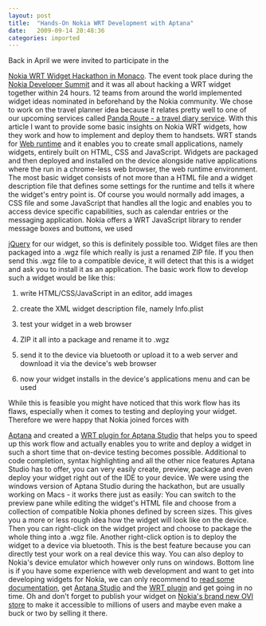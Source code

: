 ```yaml
---
layout: post
title:  "Hands-On Nokia WRT Development with Aptana"
date:   2009-09-14 20:48:36
categories: imported
---
```

Back in April we were invited to participate in the 

[Nokia WRT Widget Hackathon in Monaco][1]. The event took place during the [Nokia Developer Summit][2] and it was all about hacking a WRT widget together within 24 hours. 12 teams from around the world implemented widget ideas nominated in beforehand by the Nokia community. We chose to work on the travel planner idea because it relates pretty well to one of our upcoming services called [Panda Route - a travel diary service][3]. With this article I want to provide some basic insights on Nokia WRT widgets, how they work and how to implement and deploy them to handsets. WRT stands for [Web runtime][4] and it enables you to create small applications, namely widgets, entirely built on HTML, CSS and JavaScript. Widgets are packaged and then deployed and installed on the device alongside native applications where the run in a chrome-less web browser, the web runtime environment.<!--more--> The most basic widget consists of not more than a HTML file and a widget description file that defines some settings for the runtime and tells it where the widget's entry point is. Of course you would normally add images, a CSS file and some JavaScript that handles all the logic and enables you to access device specific capabilities, such as calendar entries or the messaging application. Nokia offers a WRT JavaScript library to render message boxes and buttons, we used 

[jQuery][5] for our widget, so this is definitely possible too. Widget files are then packaged into a .wgz file which really is just a renamed ZIP file. If you then send this .wgz file to a compatible device, it will detect that this is a widget and ask you to install it as an application. The basic work flow to develop such a widget would be like this: 

1.  write HTML/CSS/JavaScript in an editor, add images

2.  create the XML widget description file, namely Info.plist

3.  test your widget in a web browser

4.  ZIP it all into a package and rename it to .wgz

5.  send it to the device via bluetooth or upload it to a web server and download it via the device's web browser

6.  now your widget installs in the device's applications menu and can be used

 While this is feasible you might have noticed that this work flow has its flaws, especially when it comes to testing and deploying your widget. Therefore we were happy that Nokia joined forces with 

[Aptana][6] and created a [WRT plugin for Aptana Studio][7] that helps you to speed up this work flow and actually enables you to write and deploy a widget in such a short time that on-device testing becomes possible. Additional to code completion, syntax highlighting and all the other nice features Aptana Studio has to offer, you can very easily create, preview, package and even deploy your widget right out of the IDE to your device. We were using the windows version of Aptana Studio during the hackathon, but are usually working on Macs - it works there just as easily: You can switch to the preview pane while editing the widget's HTML file and choose from a collection of compatible Nokia phones defined by screen sizes. This gives you a more or less rough idea how the widget will look like on the device. Then you can right-click on the widget project and choose to package the whole thing into a .wgz file. Another right-click option is to deploy the widget to a device via bluetooth. This is the best feature because you can directly test your work on a real device this way. You can also deploy to Nokia's device emulator which however only runs on windows. Bottom line is if you have some experience with web development and want to get into developing widgets for Nokia, we can only recommend to [read some documentation][8], get [Aptana Studio][6] and the [WRT plugin][7] and get going in no time. Oh and don't forget to publish your widget on [Nokia's brand new OVI store][9] to make it accessible to millions of users and maybe even make a buck or two by selling it there.

[1]: http://www.pavingways.com/nokia-developer-summit-2009-wrap-up-day-1_517.html
[2]: http://events.nokia.com/developersummit/
[3]: http://pandaroute.com/
[4]: http://www.forum.nokia.com/Technology_Topics/Web_Technologies/Web_Runtime/
[5]: http://jquery.com/
[6]: http://aptana.com/
[7]: http://aptana.com/nokia
[8]: http://www.forum.nokia.com/Technology_Topics/Web_Technologies/Web_Runtime/QuickStart.xhtml
[9]: https://store.ovi.com/